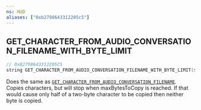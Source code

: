 ```yaml
---
ns: HUD
aliases: ["0xb2798643312205c5"]
---
```

## GET_CHARACTER_FROM_AUDIO_CONVERSATION_FILENAME_WITH_BYTE_LIMIT

```c
// 0xB2798643312205C5
string GET_CHARACTER_FROM_AUDIO_CONVERSATION_FILENAME_WITH_BYTE_LIMIT(string pText, int startCharacter, int endCharacter, int maxBytesToCopy);
```

Does the same as [`GET_CHARACTER_FROM_AUDIO_CONVERSATION_FILENAME`](#_0x169BD9382084C8C0). Copies characters, but will stop when maxBytesToCopy is reached. If that would cause only half of a two-byte character to be copied then neither byte is copied.


